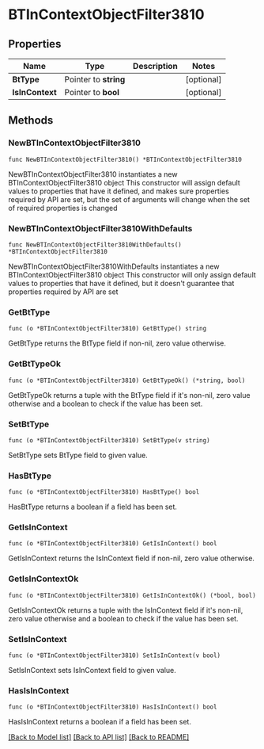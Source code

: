 # BTInContextObjectFilter3810

## Properties

Name | Type | Description | Notes
------------ | ------------- | ------------- | -------------
**BtType** | Pointer to **string** |  | [optional] 
**IsInContext** | Pointer to **bool** |  | [optional] 

## Methods

### NewBTInContextObjectFilter3810

`func NewBTInContextObjectFilter3810() *BTInContextObjectFilter3810`

NewBTInContextObjectFilter3810 instantiates a new BTInContextObjectFilter3810 object
This constructor will assign default values to properties that have it defined,
and makes sure properties required by API are set, but the set of arguments
will change when the set of required properties is changed

### NewBTInContextObjectFilter3810WithDefaults

`func NewBTInContextObjectFilter3810WithDefaults() *BTInContextObjectFilter3810`

NewBTInContextObjectFilter3810WithDefaults instantiates a new BTInContextObjectFilter3810 object
This constructor will only assign default values to properties that have it defined,
but it doesn't guarantee that properties required by API are set

### GetBtType

`func (o *BTInContextObjectFilter3810) GetBtType() string`

GetBtType returns the BtType field if non-nil, zero value otherwise.

### GetBtTypeOk

`func (o *BTInContextObjectFilter3810) GetBtTypeOk() (*string, bool)`

GetBtTypeOk returns a tuple with the BtType field if it's non-nil, zero value otherwise
and a boolean to check if the value has been set.

### SetBtType

`func (o *BTInContextObjectFilter3810) SetBtType(v string)`

SetBtType sets BtType field to given value.

### HasBtType

`func (o *BTInContextObjectFilter3810) HasBtType() bool`

HasBtType returns a boolean if a field has been set.

### GetIsInContext

`func (o *BTInContextObjectFilter3810) GetIsInContext() bool`

GetIsInContext returns the IsInContext field if non-nil, zero value otherwise.

### GetIsInContextOk

`func (o *BTInContextObjectFilter3810) GetIsInContextOk() (*bool, bool)`

GetIsInContextOk returns a tuple with the IsInContext field if it's non-nil, zero value otherwise
and a boolean to check if the value has been set.

### SetIsInContext

`func (o *BTInContextObjectFilter3810) SetIsInContext(v bool)`

SetIsInContext sets IsInContext field to given value.

### HasIsInContext

`func (o *BTInContextObjectFilter3810) HasIsInContext() bool`

HasIsInContext returns a boolean if a field has been set.


[[Back to Model list]](../README.md#documentation-for-models) [[Back to API list]](../README.md#documentation-for-api-endpoints) [[Back to README]](../README.md)


